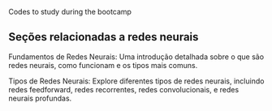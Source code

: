 Codes to study during the bootcamp

## Seções relacionadas a redes neurais

Fundamentos de Redes Neurais: Uma introdução detalhada sobre o que são redes neurais, como funcionam e os tipos mais comuns.

Tipos de Redes Neurais: Explore diferentes tipos de redes neurais, incluindo redes feedforward, redes recorrentes, redes convolucionais, e redes neurais profundas.

